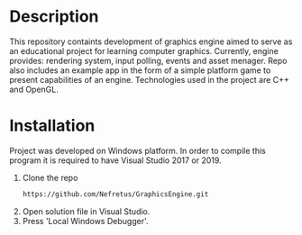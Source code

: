# Description
This repository containts development of graphics engine aimed to serve as an educational project for learning computer graphics. Currently, engine provides: 
rendering system, input polling, events and asset menager. Repo also includes an example app in the form of a simple platform game to present capabilities of 
an engine. Technologies used in the project are C++ and OpenGL.

# Installation
Project was developed on Windows platform. In order to compile this program it is required to have Visual Studio 2017 or 2019.
1. Clone the repo
   ```sh
   https://github.com/Nefretus/GraphicsEngine.git
   ```
2. Open solution file in Visual Studio.
3. Press 'Local Windows Debugger'.
